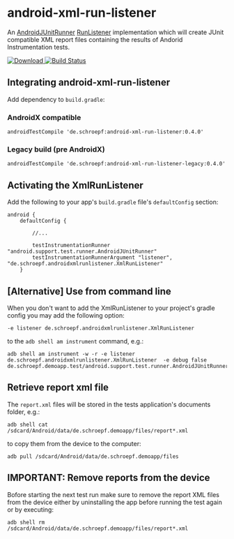 # android-xml-run-listener

An [AndroidJUnitRunner](https://developer.android.com/reference/android/support/test/runner/AndroidJUnitRunner.html) [RunListener](http://junit.org/junit4/javadoc/latest/org/junit/runner/notification/RunListener.html) implementation which will create JUnit compatible XML report files containing the results of Andorid Instrumentation tests.

[![Download](https://api.bintray.com/packages/schroepf/schroepf/android-xml-run-listener/images/download.svg) ](https://bintray.com/schroepf/schroepf/android-xml-run-listener/_latestVersion)
[![Build Status](https://travis-ci.org/schroepf/TestLab.svg?branch=master)](https://travis-ci.org/schroepf/TestLab)

## Integrating android-xml-run-listener

Add dependency to `build.gradle`:

### AndroidX compatible

```
androidTestCompile 'de.schroepf:android-xml-run-listener:0.4.0'
```

### Legacy build (pre AndroidX)

```
androidTestCompile 'de.schroepf:android-xml-run-listener-legacy:0.4.0'
```


## Activating the XmlRunListener

Add the following to your app's `build.gradle` file's `defaultConfig` section:
```
android {
    defaultConfig {

        //...

        testInstrumentationRunner "android.support.test.runner.AndroidJUnitRunner"
        testInstrumentationRunnerArgument "listener", "de.schroepf.androidxmlrunlistener.XmlRunListener"
    }
```

## [Alternative] Use from command line

When you don't want to add the XmlRunListener to your project's gradle config you may add the following option:
```
-e listener de.schroepf.androidxmlrunlistener.XmlRunListener
```
to the `adb shell am instrument` command, e.g.:
```
adb shell am instrument -w -r -e listener de.schroepf.androidxmlrunlistener.XmlRunListener  -e debug false de.schroepf.demoapp.test/android.support.test.runner.AndroidJUnitRunner
```

## Retrieve report xml file

The `report.xml` files will be stored in the tests application's documents folder, e.g.:
```
adb shell cat /sdcard/Android/data/de.schroepf.demoapp/files/report*.xml
```

to copy them from the device to the computer:
```
adb pull /sdcard/Android/data/de.schroepf.demoapp/files
```

## IMPORTANT: Remove reports from the device

Bofore starting the next test run make sure to remove the report XML files from the device either by
uninstalling the app before running the test again or by executing:

```
adb shell rm /sdcard/Android/data/de.schroepf.demoapp/files/report*.xml
```
